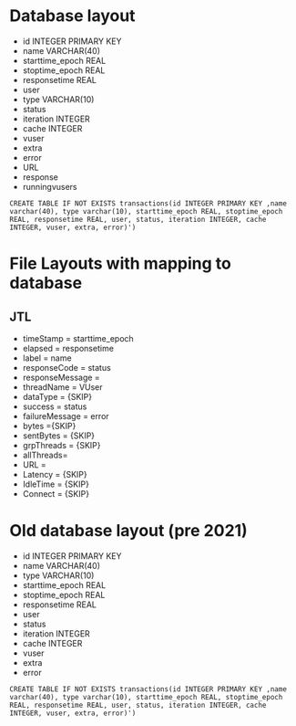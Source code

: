 # Database layout

- id INTEGER PRIMARY KEY
- name VARCHAR(40)
- starttime_epoch REAL
- stoptime_epoch REAL
- responsetime REAL
- user
- type VARCHAR(10)
- status
- iteration INTEGER
- cache INTEGER
- vuser
- extra
- error
- URL
- response
- runningvusers

```
CREATE TABLE IF NOT EXISTS transactions(id INTEGER PRIMARY KEY ,name varchar(40), type varchar(10), starttime_epoch REAL, stoptime_epoch REAL, responsetime REAL, user, status, iteration INTEGER, cache INTEGER, vuser, extra, error)')
```

# File Layouts with mapping to database

## JTL

- timeStamp = starttime_epoch
- elapsed = responsetime
- label = name
- responseCode = status
- responseMessage = <response>
- threadName = VUser
- dataType = {SKIP}
- success = status
- failureMessage = error
- bytes	={SKIP}
- sentBytes = {SKIP}
- grpThreads = {SKIP}
- allThreads=<runningvusers>
- URL = <URL>
- Latency = {SKIP}
- IdleTime = {SKIP}
- Connect = {SKIP}

# Old database layout (pre 2021) 

- id INTEGER PRIMARY KEY
- name VARCHAR(40)
- type VARCHAR(10)
- starttime_epoch REAL
- stoptime_epoch REAL
- responsetime REAL
- user
- status
- iteration INTEGER
- cache INTEGER
- vuser
- extra
- error

```
CREATE TABLE IF NOT EXISTS transactions(id INTEGER PRIMARY KEY ,name varchar(40), type varchar(10), starttime_epoch REAL, stoptime_epoch REAL, responsetime REAL, user, status, iteration INTEGER, cache INTEGER, vuser, extra, error)')
```



